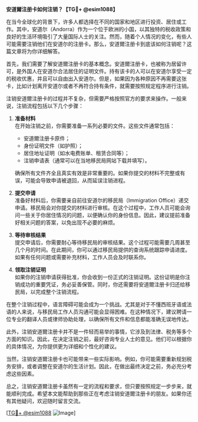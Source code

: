 **安道爾注册卡如何注销？【TG💪+ @esim1088】**

在当今全球化的背景下，许多人都选择在不同的国家和地区进行投资、居住或工作。其中，安道尔（Andorra）作为一个位于欧洲的小国，以其独特的税收政策和良好的生活环境吸引了大量国际人士的关注。然而，随着个人情况的变化，有些人可能需要注销他们在安道尔的注册卡。那么，安道爾注册卡到底该如何注销呢？这篇文章将为你详细解答。

首先，我们需要了解安道爾注册卡的基本概念。安道爾注册卡，也被称为居留许可，是外国人在安道尔合法居住的证明文件。持有该卡的人可以在安道尔享受一定的税收优惠，并且可以自由出入安道尔。但是，如果因为各种原因不再需要这张卡，比如计划离开安道尔或者不再符合持有条件，就需要按照规定程序进行注销。

注销安道爾注册卡的过程并不复杂，但需要严格按照官方的要求来操作。一般来说，注销流程包括以下几个步骤：

1. **准备材料**  
   在开始注销之前，你需要准备一系列必要的文件。这些文件通常包括：  
   - 安道爾注册卡原件；  
   - 身份证明文件（如护照）；  
   - 居住地址证明（如水电费账单、租赁合同等）；  
   - 注销申请表（通常可以在当地移民局网站下载并填写）。  

   确保所有文件齐全且真实有效是非常重要的。如果你提交的材料不完整或有误，可能会导致申请被退回，从而延误注销进程。

2. **提交申请**  
   准备好材料后，你需要亲自前往安道尔的移民局（Immigration Office）递交申请。移民局会对你提交的材料进行审核。在这个过程中，工作人员可能会询问一些关于你居住情况的问题，以便确认你的身份信息。因此，建议提前准备好相关问题的答案，以免出现不必要的麻烦。

3. **等待审核结果**  
   提交申请后，你需要耐心等待移民局的审核结果。这个过程可能需要几周甚至几个月的时间。在此期间，你可以通过移民局提供的查询系统跟踪申请进度。如果有任何问题或需要补充材料，工作人员会及时联系你。

4. **领取注销证明**  
   如果你的注销申请获得批准，你会收到一份正式的注销证明。这份证明是你注销成功的重要凭证，务必妥善保管。同时，你还需要将安道爾注册卡归还给移民局，以完成整个注销流程。

在整个注销过程中，语言障碍可能会成为一个挑战。尤其是对于不懂西班牙语或法语的人来说，与移民局工作人员沟通可能会显得困难。在这种情况下，建议聘请一位专业的翻译人员或律师协助处理，以确保所有文件和信息都能准确无误地传达。

此外，注销安道爾注册卡并不是一件轻而易举的事情，它涉及到法律、税务等多个方面的知识。因此，在决定注销之前，最好咨询专业人士的意见。他们可以根据你的具体情况，为你提供更为详细和个性化的建议。

当然，注销安道爾注册卡也可能带来一些实际影响。例如，你可能需要重新规划税务安排，或者调整在安道尔的生活计划。因此，在做出最终决定之前，务必充分考虑这些因素。

总之，注销安道爾注册卡虽然有一定的流程和要求，但只要按照规定一步步来，就能顺利完成。希望本文能帮助到那些正在考虑注销安道爾注册卡的朋友。如果你还有其他疑问，欢迎随时留言交流。

[[TG💪+ @esim1088](https://t.me/s/esim1088) ![Image](https://i.postimg.cc/4NQfJmqS/Snipaste-2025-05-13-00-14-12.png)]